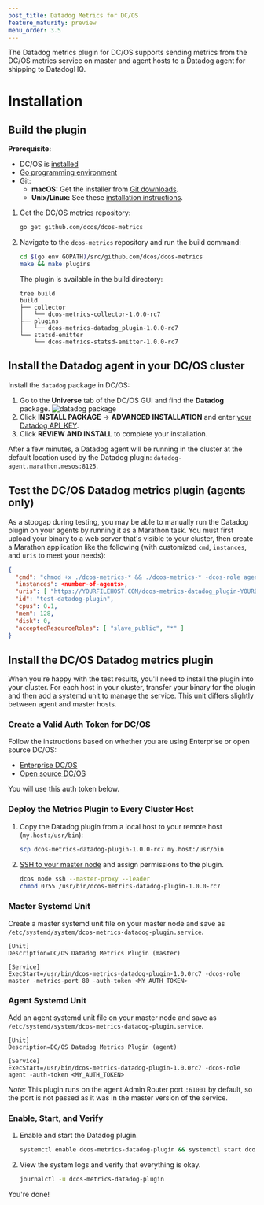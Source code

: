 ```yaml
---
post_title: Datadog Metrics for DC/OS
feature_maturity: preview
menu_order: 3.5
---
```


The Datadog metrics plugin for DC/OS supports sending metrics from the DC/OS metrics service on master and agent hosts to a Datadog agent for shipping to DatadogHQ.

# Installation

## Build the plugin

**Prerequisite:** 

- DC/OS is [installed](/docs/1.9/installing/)
- [Go programming environment](https://golang.org/doc/install) <!-- dcos-metrics must be run from within the go directory -->
-  Git:
   -  **macOS:** Get the installer from [Git downloads](http://git-scm.com/download/mac).
   -  **Unix/Linux:** See these <a href="https://git-scm.com/book/en/v2/Getting-Started-Installing-Git" target="_blank">installation instructions</a>.

1. Get the DC/OS metrics repository:

   ```bash
   go get github.com/dcos/dcos-metrics
   ```
   
1. Navigate to the `dcos-metrics` repository and run the build command:

   ```bash
   cd $(go env GOPATH)/src/github.com/dcos/dcos-metrics
   make && make plugins
   ```

   The plugin is available in the build directory:

   ```
   tree build
   build
   ├── collector
   │   └── dcos-metrics-collector-1.0.0-rc7
   ├── plugins
   │   └── dcos-metrics-datadog_plugin-1.0.0-rc7
   └── statsd-emitter
       └── dcos-metrics-statsd-emitter-1.0.0-rc7
   ```

## Install the Datadog agent in your DC/OS cluster

Install the `datadog` package in DC/OS:

1.  Go to the **Universe** tab of the DC/OS GUI and find the **Datadog** package. 
    ![datadog package](/docs/1.9/img/datadog-package.png)
1.  Click **INSTALL PACKAGE** -> **ADVANCED INSTALLATION** and enter [your Datadog API_KEY](https://app.datadoghq.com/account/settings#api).
1.  Click **REVIEW AND INSTALL** to complete your installation.

After a few minutes, a Datadog agent will be running in the cluster at the default location used by the Datadog plugin: `datadog-agent.marathon.mesos:8125`.

## Test the DC/OS Datadog metrics plugin (agents only)
As a stopgap during testing, you may be able to manually run the Datadog plugin on your agents by running it as a Marathon task. You must first upload your binary to a web server that's visible to your cluster, then create a Marathon application like the following (with customized `cmd`, `instances`, and `uris` to meet your needs):

```json
{
  "cmd": "chmod +x ./dcos-metrics-* && ./dcos-metrics-* -dcos-role agent -auth-token <CONTENT OF 'dcos config show core.dcos_acs_token'>",
  "instances": <number-of-agents>,
  "uris": [ "https://YOURFILEHOST.COM/dcos-metrics-datadog_plugin-YOURBUILDVERSION" ],
  "id": "test-datadog-plugin",
  "cpus": 0.1,
  "mem": 128,
  "disk": 0,
  "acceptedResourceRoles": [ "slave_public", "*" ]
}
```

## Install the DC/OS Datadog metrics plugin
When you're happy with the test results, you'll need to install the plugin into your cluster. For each host in your cluster, transfer your binary for the plugin and then add a systemd unit to manage the service. This unit differs slightly between agent and master hosts.

### Create a Valid Auth Token for DC/OS
Follow the instructions based on whether you are using Enterprise or open source DC/OS:

- [Enterprise DC/OS](https://docs.mesosphere.com/1.9/security/service-auth/custom-service-auth/)
- [Open source DC/OS](https://dcos.io/docs/administration/id-and-access-mgt/managing-authentication/) 

You will use this auth token below.

### Deploy the Metrics Plugin to Every Cluster Host

1.  Copy the Datadog plugin from a local host to your remote host (`my.host:/usr/bin`):

    ```bash
    scp dcos-metrics-datadog-plugin-1.0.0-rc7 my.host:/usr/bin
    ```
    
    
1.  [SSH to your master node](/docs/1.9/administering-clusters/sshcluster/) and assign permissions to the plugin. 

    ```bash
    dcos node ssh --master-proxy --leader
    chmod 0755 /usr/bin/dcos-metrics-datadog-plugin-1.0.0-rc7
    ```

### Master Systemd Unit
Create a master systemd unit file on your master node and save as `/etc/systemd/system/dcos-metrics-datadog-plugin.service`. 

```
[Unit]
Description=DC/OS Datadog Metrics Plugin (master)

[Service]
ExecStart=/usr/bin/dcos-metrics-datadog-plugin-1.0.0rc7 -dcos-role master -metrics-port 80 -auth-token <MY_AUTH_TOKEN>
```

### Agent Systemd Unit
Add an agent systemd unit file on your master node and save as `/etc/systemd/system/dcos-metrics-datadog-plugin.service`.

```
[Unit]
Description=DC/OS Datadog Metrics Plugin (agent)

[Service]
ExecStart=/usr/bin/dcos-metrics-datadog-plugin-1.0.0rc7 -dcos-role agent -auth-token <MY_AUTH_TOKEN>
```

*Note:* This plugin runs on the agent Admin Router port `:61001` by default, so the port is not passed as it was in the master version of the service.

### Enable, Start, and Verify

1.  Enable and start the Datadog plugin.

    ```bash
    systemctl enable dcos-metrics-datadog-plugin && systemctl start dcos-metrics-datadog-plugin
    ```
    
1.  View the system logs and verify that everything is okay.
    
    ```bash
    journalctl -u dcos-metrics-datadog-plugin
    ```

You're done!
